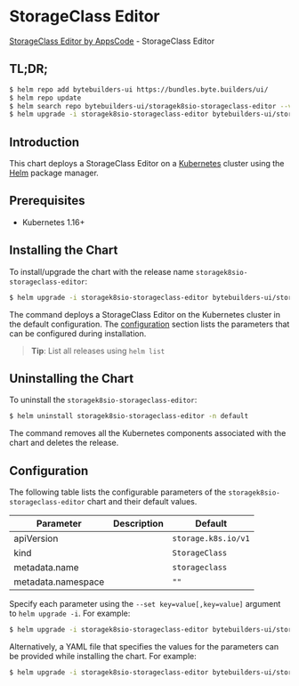 # StorageClass Editor

[StorageClass Editor by AppsCode](https://byte.builders) - StorageClass Editor

## TL;DR;

```bash
$ helm repo add bytebuilders-ui https://bundles.byte.builders/ui/
$ helm repo update
$ helm search repo bytebuilders-ui/storagek8sio-storageclass-editor --version=v0.4.17
$ helm upgrade -i storagek8sio-storageclass-editor bytebuilders-ui/storagek8sio-storageclass-editor -n default --create-namespace --version=v0.4.17
```

## Introduction

This chart deploys a StorageClass Editor on a [Kubernetes](http://kubernetes.io) cluster using the [Helm](https://helm.sh) package manager.

## Prerequisites

- Kubernetes 1.16+

## Installing the Chart

To install/upgrade the chart with the release name `storagek8sio-storageclass-editor`:

```bash
$ helm upgrade -i storagek8sio-storageclass-editor bytebuilders-ui/storagek8sio-storageclass-editor -n default --create-namespace --version=v0.4.17
```

The command deploys a StorageClass Editor on the Kubernetes cluster in the default configuration. The [configuration](#configuration) section lists the parameters that can be configured during installation.

> **Tip**: List all releases using `helm list`

## Uninstalling the Chart

To uninstall the `storagek8sio-storageclass-editor`:

```bash
$ helm uninstall storagek8sio-storageclass-editor -n default
```

The command removes all the Kubernetes components associated with the chart and deletes the release.

## Configuration

The following table lists the configurable parameters of the `storagek8sio-storageclass-editor` chart and their default values.

|     Parameter      | Description |            Default             |
|--------------------|-------------|--------------------------------|
| apiVersion         |             | <code>storage.k8s.io/v1</code> |
| kind               |             | <code>StorageClass</code>      |
| metadata.name      |             | <code>storageclass</code>      |
| metadata.namespace |             | <code>""</code>                |


Specify each parameter using the `--set key=value[,key=value]` argument to `helm upgrade -i`. For example:

```bash
$ helm upgrade -i storagek8sio-storageclass-editor bytebuilders-ui/storagek8sio-storageclass-editor -n default --create-namespace --version=v0.4.17 --set apiVersion=storage.k8s.io/v1
```

Alternatively, a YAML file that specifies the values for the parameters can be provided while
installing the chart. For example:

```bash
$ helm upgrade -i storagek8sio-storageclass-editor bytebuilders-ui/storagek8sio-storageclass-editor -n default --create-namespace --version=v0.4.17 --values values.yaml
```

